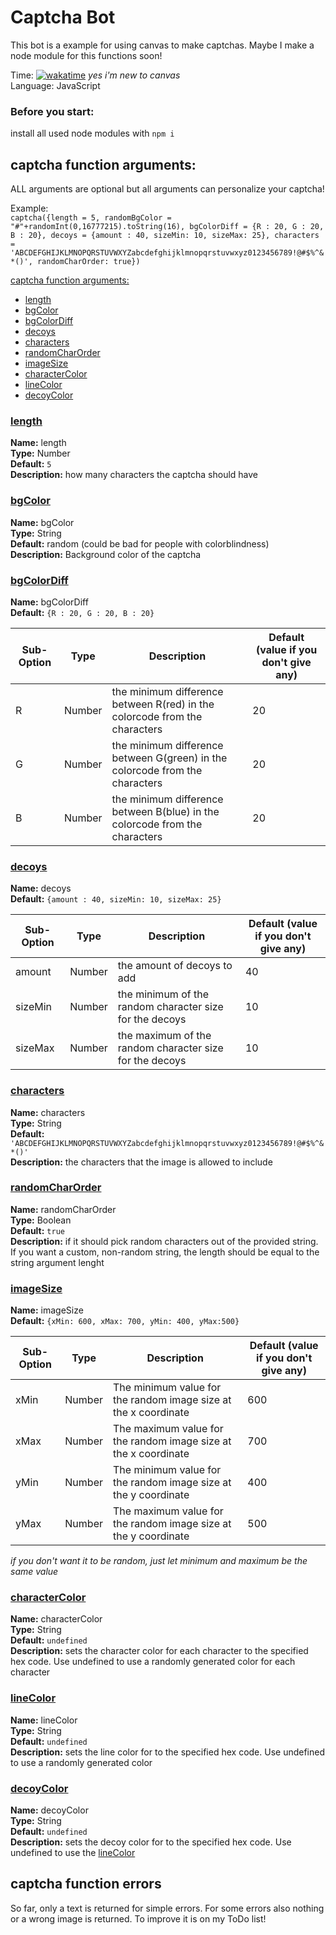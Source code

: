 # Captcha Bot
This bot is a example for using canvas to make captchas. Maybe I make a node module for this functions soon!

Time: [![wakatime](https://wakatime.com/badge/user/6dcad35f-5e14-44f1-8e50-62062cfd7011/project/03effdb2-1415-4f41-8a8c-5463d1abdf40.svg)](https://wakatime.com/@Funty) *yes i'm new to canvas*  
Language: JavaScript

### Before you start:
install all used node modules with ``npm i``

## captcha function arguments:
ALL arguments are optional but all arguments can personalize your captcha!    
  
Example:  
``captcha({length = 5, randomBgColor = "#"+randomInt(0,16777215).toString(16), bgColorDiff = {R : 20, G : 20, B : 20}, decoys = {amount : 40, sizeMin: 10, sizeMax: 25}, characters = 'ABCDEFGHIJKLMNOPQRSTUVWXYZabcdefghijklmnopqrstuvwxyz0123456789!@#$%^&*()', randomCharOrder: true})``

[captcha function arguments:](#captcha-function-arguments)
  * [length](#length)
  * [bgColor](#bgColor)
  * [bgColorDiff](#bgColorDiff)
  * [decoys](#decoys)
  * [characters](#characters)
  * [randomCharOrder](#randomCharOrder)
  * [imageSize](#imageSize)
  * [characterColor](#characterColor)
  * [lineColor](#lineColor)
  * [decoyColor](#decoyColor)

### <ins>length</ins>
**Name:** length  
**Type:** Number  
**Default:** ``5``  
**Description:** how many characters the captcha should have  

### <ins>bgColor</ins>
**Name:** bgColor  
**Type:** String  
**Default:** random (could be bad for people with colorblindness)  
**Description:** Background color of the captcha  

### <ins>bgColorDiff</ins>
**Name:** bgColorDiff  
**Default:** ``{R : 20, G : 20, B : 20}``  

| Sub-Option | Type   | Description                                                                  | Default (value if you don't give any) |
| ---------- | ------ | ---------------------------------------------------------------------------- | ------------------------------------- |
| R          | Number | the minimum difference between R(red) in the colorcode from the characters   | 20                                    |
| G          | Number | the minimum difference between G(green) in the colorcode from the characters | 20                                    |
| B          | Number | the minimum difference between B(blue) in the colorcode from the characters  | 20                                    |

### <ins>decoys</ins>
**Name:** decoys  
**Default:** ``{amount : 40, sizeMin: 10, sizeMax: 25}``  

| Sub-Option | Type   | Description                                             | Default (value if you don't give any) |
| ---------- | ------ | ------------------------------------------------------- | ------------------------------------- |
| amount     | Number | the amount of decoys to add                             | 40                                    |
| sizeMin    | Number | the minimum of the random character size for the decoys | 10                                    |
| sizeMax    | Number | the maximum of the random character size for the decoys | 10                                    |

### <ins>characters</ins>
**Name:** characters  
**Type:** String  
**Default:** ``'ABCDEFGHIJKLMNOPQRSTUVWXYZabcdefghijklmnopqrstuvwxyz0123456789!@#$%^&*()'``   
**Description:** the characters that the image is allowed to include  

### <ins>randomCharOrder</ins>
**Name:** randomCharOrder  
**Type:** Boolean  
**Default:** ``true``  
**Description:** if it should pick random characters out of the provided string. If you want a custom, non-random string, the length should be equal to the string argument lenght  

### <ins>imageSize</ins>
**Name:** imageSize  
**Default:** ``{xMin: 600, xMax: 700, yMin: 400, yMax:500}``  

| Sub-Option | Type   | Description                                                     | Default (value if you don't give any) |
| ---------- | ------ | --------------------------------------------------------------- | ------------------------------------- |
| xMin       | Number | The minimum value for the random image size at the x coordinate | 600                                   |
| xMax       | Number | The maximum value for the random image size at the x coordinate | 700                                   |
| yMin       | Number | The minimum value for the random image size at the y coordinate | 400                                   |
| yMax       | Number | The maximum value for the random image size at the y coordinate | 500                                   |

_if you don't want it to be random, just let minimum and maximum be the same value_

### <ins>characterColor</ins>
**Name:** characterColor  
**Type:** String  
**Default:** ``undefined``  
**Description:** sets the character color for each character to the specified hex code. Use undefined to use a randomly generated color for each character

### <ins>lineColor</ins>
**Name:** lineColor  
**Type:** String  
**Default:** ``undefined``  
**Description:** sets the line color for to the specified hex code. Use undefined to use a randomly generated color  

### <ins>decoyColor</ins>
**Name:** decoyColor  
**Type:** String  
**Default:** ``undefined``  
**Description:** sets the decoy color for to the specified hex code. Use undefined to use the [lineColor](#lineColor)  

## captcha function errors
So far, only a text is returned for simple errors. For some errors also nothing or a wrong image is returned. To improve it is on my ToDo list!
